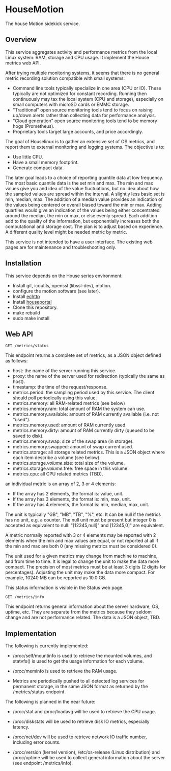 # HouseMotion
The house Motion sidekick service.

## Overview

This service aggregates activity and performance metrics from the local Linux system: RAM, storage and CPU usage. It implement the House metrics web API.

After trying multiple monitoring systems, it seems that there is no general metric recording solution compatible with small systems:
* Command line tools typically specialize in one area (CPU or IO). These typically are not optimized for constant recording. Running then continuously may tax the local system (CPU and storage), especially on small computers with microSD cards or EMMC storage.
* "Traditional" open source monitoring tools tend to focus on raising up/down alerts rather than collecting data for performance analysis.
* "Cloud generation" open source monitoring tools tend to be memory hogs (Prometheus).
* Proprietary tools target large accounts, and price accordingly.

The goal of Houselinux is to gather an extensive set of OS metrics, and report them to external monitoring and logging systems. The objective is to:
* Use little CPU.
* Have a small memory footprint.
* Generate compact data.

The later goal leads to a choice of reporting quantile data at low frequency. The most basic quantile data is the set min and max. The min and max values give you and idea of the value fluctuations, but no idea about how the sampled values are spread within the interval. A slightly less basic set is min, median, max. The addition of a median value provides an indication of the values being centered or overall biased toward the min or max. Adding quartiles would give an indication of the values being either concentrated around the median, the min or max, or else evenly spread. Each addition add to the quality of the information, but exponentially increases both the computational and storage cost. The plan is to adjust based on experience. A different quality level might be needed metric by metric.

This service is not intended to have a user interface. The existing web pages are for maintenance and troubleshooting only.

## Installation

This service depends on the House series environment:
* Install git, icoutils, openssl (libssl-dev), motion.
* configure the motion software (see later).
* Install [echttp](https://github.com/pascal-fb-martin/echttp)
* Install [houseportal](https://github.com/pascal-fb-martin/houseportal)
* Clone this repository.
* make rebuild
* sudo make install

## Web API

```
GET /metrics/status
```
This endpoint returns a complete set of metrics, as a JSON object defined as follows:
* host: the name of the server running this service.
* proxy: the name of the server used for redirection (typically the same as host).
* timestamp: the time of the request/response.
* metrics.period: the sampling period used by this service. The client should poll periodically using this value.
* metrics.memory: all RAM-related metrics (see below)
* metrics.memory.ram: total amount of RAM the system can use.
* metrics.memory.available: amount of RAM currently available (i.e. not "used").
* metrics.memory.used: amount of RAM currently used.
* metrics.memory.dirty: amount of RAM currently dirty (queued to be saved to disk).
* metrics.memory.swap: size of the swap area (in storage).
* metrics.memory.swapped: amount of swap current used.
* metrics.storage: all storage related metrics. This is a JSON object where each item describe a volume (see below).
* metrics.storage._volume_.size: total size of the volume.
* metrics.storage._volume_.free: free space in this volume.
* metrics.cpu: all CPU related metrics (TBD).

an individual metric is an array of 2, 3 or 4 elements:
* If the array has 2 elements, the format is: value, unit.
* If the array has 3 elements, the format is: min, max, unit.
* If the array has 4 elements, the format is: min, median, max, unit.

The unit is typically "GB", "MB", "TB", "%", etc. It can be null if the metrics has no unit, e.g. a counter. The null unit must be present but integer 0 is accepted as equivalent to null: "[12345,null]" and [12345,0]" are equivalent.

A metric normally reported with 3 or 4 elements may be reported with 2 elements when the min and max values are equal, or not reported at all if the min and max are both 0 (any missing metrics must be considered 0).

The unit used for a given metrics may change from machine to machine, and from time to time. It is legal to change the unit to make the data more compact. The precision of most metrics must be at least 3 digits (2 digits for percentages). Adjusting the unit may make the data more compact. For example, 10240 MB can be reported as 10.0 GB.

This status information is visible in the Status web page.

```
GET /metrics/info
```
This endpoint returns general information about the server hardware, OS, uptime, etc. They are separate from the metrics because they seldom change and are not performance related. The data is a JSON object, TBD.

## Implementation

The following is currently implemented:

* /proc/self/mountinfo is used to retrieve the mounted volumes, and statvfs() is used to get the usage information for each volume.

* /proc/meminfo is used to retrieve the RAM usage.

* Metrics are periodically pushed to all detected log services for permanent storage, in the same JSON format as returned by the /metrics/status endpoint.

The following is planned in the near future:

* /proc/stat and /proc/loadavg will be used to retrieve the CPU usage.

* /proc/diskstats will be used to retrieve disk IO metrics, especially latency.

* /proc/net/dev will be used to retrieve network IO traffic number, including error counts.

* /proc/version (kernel version), /etc/os-release (Linux distribution) and /proc/uptime will be used to collect general information about the server (see endpoint /metrics/info).

